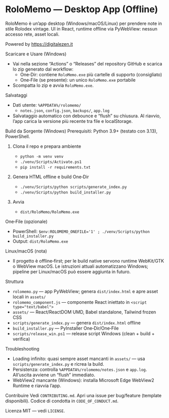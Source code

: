 RoloMemo — Desktop App (Offline)
================================

RoloMemo è un’app desktop (Windows/macOS/Linux) per prendere note in stile Rolodex vintage. UI in React, runtime offline via PyWebView: nessun accesso rete, asset locali.

Powered by https://digitalezen.it


Scaricare e Usare (Windows)
- Vai nella sezione “Actions” o “Releases” del repository GitHub e scarica lo zip generato dal workflow:
  - One‑Dir: contiene `RoloMemo.exe` più cartelle di supporto (consigliato)
  - One‑File (se presente): un unico `RoloMemo.exe` portabile
- Scompatta lo zip e avvia `RoloMemo.exe`.

Salvataggi
- Dati utente: `%APPDATA%/rolomemo/`
  - `notes.json`, `config.json`, `backups/`, `app.log`
- Salvataggio automatico con debounce e “flush” su chiusura. Al riavvio, l’app carica la versione più recente tra file e localStorage.


Build da Sorgente (Windows)
Prerequisiti: Python 3.9+ (testato con 3.13), PowerShell.

1) Clona il repo e prepara ambiente
   - `python -m venv venv`
   - `./venv/Scripts/Activate.ps1`
   - `pip install -r requirements.txt`

2) Genera HTML offline e build One‑Dir
   - `./venv/Scripts/python scripts/generate_index.py`
   - `./venv/Scripts/python build_installer.py`

3) Avvia
   - `dist/RoloMemo/RoloMemo.exe`

One‑File (opzionale)
- PowerShell: `$env:ROLOMEMO_ONEFILE='1' ; ./venv/Scripts/python build_installer.py`
- Output: `dist/RoloMemo.exe`


Linux/macOS (nota)
- Il progetto è offline‑first; per le build native servono runtime WebKit/GTK o WebView macOS. Le istruzioni attuali automatizzano Windows; pipeline per Linux/macOS può essere aggiunta in futuro.


Struttura
- `rolomemo.py` — app PyWebView; genera `dist/index.html` e apre asset locali in `assets/`
- `rolomemo_component.js` — componente React iniettato in `<script type="text/babel">`
- `assets/` — React/ReactDOM UMD, Babel standalone, Tailwind frozen CSS
- `scripts/generate_index.py` — genera `dist/index.html` offline
- `build_installer.py` — PyInstaller One‑Dir/One‑File
- `scripts/release_win.ps1` — release script Windows (clean + build + verifica)


Troubleshooting
- Loading infinito: quasi sempre asset mancanti in `assets/` — usa `scripts/generate_index.py` e ricrea la build.
- Persistenza: controlla `%APPDATA%/rolomemo/notes.json` e `app.log`. All’uscita avviene un “flush” immediato.
- WebView2 mancante (Windows): installa Microsoft Edge WebView2 Runtime e riavvia l’app.


Contribuire
Vedi `CONTRIBUTING.md`. Apri una issue per bug/feature (template disponibili). Codice di condotta in `CODE_OF_CONDUCT.md`.


Licenza
MIT — vedi `LICENSE`.

